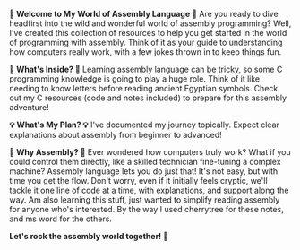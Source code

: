 **🔧 Welcome to My World of Assembly Language 🔧**
Are you ready to dive headfirst into the wild and wonderful world of assembly programming? Well, I've created this collection of resources to help you get started in the world of programming with assembly. Think of it as your guide to understanding how computers really work, with a few jokes thrown in to keep things fun.

**🎉 What's Inside? 🎉**
Learning assembly language can be tricky, so some C programming knowledge is going to play a huge role. Think of it like needing to know letters before reading ancient Egyptian symbols. Check out my C resources (code and notes included) to prepare for this assembly adventure!

**💡 What's My Plan? 💡**
I've documented my journey topically. Expect clear explanations about assembly from beginner to advanced!

**🤖 Why Assembly? 🤖**
Ever wondered how computers truly work? What if you could control them directly, like a skilled technician fine-tuning a complex machine? Assembly language lets you do just that! It's not easy, but with time you get the flow. Don't worry, even if it initially feels cryptic, we'll tackle it one line of code at a time, with explanations, and support along the way.  Am also learning this stuff, just wanted to simplify reading assembly for anyone who's interested. By the way I used cherrytree for these notes, and ms word for the others.

**Let's rock the assembly world together! 🚀**


